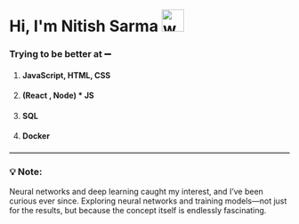 <h1>Hi, I'm Nitish Sarma <img src="https://media.giphy.com/media/l0HlBO7eyXzSZkJri/giphy.gif" alt="waving hand gif" width="40"/></h1>
<h3>Trying to be better at ➖</h3>
<ol>
  <li>
    <h4>JavaScript, HTML, CSS</h4>
  </li>
  <li>
    <h4> (React , Node) * JS</h4>
  </li>
  <li>
    <h4>SQL</h4>
  </li>
  <li>
    <h4>Docker</h4>
  </li>
</ol>

<hr style="border: none; border-top: 2px solid #ccc; margin: 20px 0;">

<h3>💡 Note:</h3>
<p>
Neural networks and deep learning caught my interest, and I’ve been curious ever since. 
Exploring neural networks and training models—not just for the results, but because the concept itself is endlessly fascinating.
</p>

